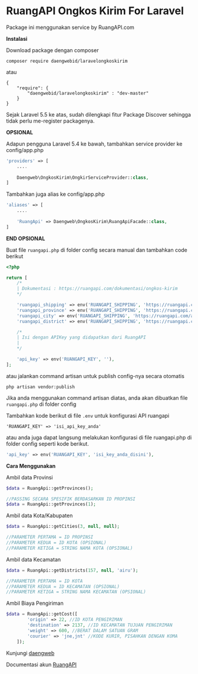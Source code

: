 # RuangAPI Ongkos Kirim For Laravel

Package ini menggunakan service by RuangAPI.com

**Instalasi**

Download package dengan composer
```
composer require daengwebid/laravelongkoskirim
```
atau
```
{
	"require": {
		"daengwebid/laravelongkoskirim" : "dev-master"
	}
}
```
Sejak Laravel 5.5 ke atas, sudah dilengkapi fitur Package Discover sehingga tidak perlu me-register packagenya.

**OPSIONAL**

Adapun pengguna Laravel 5.4 ke bawah, tambahkan service provider ke config/app.php
```php
'providers' => [
	....
	
	Daengweb\OngkosKirim\OngkirServiceProvider::class,
]
```

Tambahkan juga alias ke config/app.php
```php
'aliases' => [
	....
	
	'RuangApi' => Daengweb\OngkosKirim\RuangApiFacade::class,
]
```
**END OPSIONAL**


Buat file `ruangapi.php` di folder config secara manual dan tambahkan code berikut
```php
<?php

return [
	/*
    | Dokumentasi : https://ruangapi.com/dokumentasi/ongkos-kirim
    */

	'ruangapi_shipping' => env('RUANGAPI_SHIPPING', 'https://ruangapi.com/api/v1/shipping'),
	'ruangapi_province' => env('RUANGAPI_SHIPPING', 'https://ruangapi.com/api/v1/provinces'),
	'ruangapi_city' => env('RUANGAPI_SHIPPING', 'https://ruangapi.com/api/v1/cities'),
	'ruangapi_district' => env('RUANGAPI_SHIPPING', 'https://ruangapi.com/api/v1/districts'),

	/*
    | Isi dengan APIKey yang didapatkan dari RuangAPI
    |
    */

	'api_key' => env('RUANGAPI_KEY', ''),
];
```

atau jalankan command artisan untuk publish config-nya secara otomatis
```
php artisan vendor:publish
```
Jika anda menggunakan command artisan diatas, anda akan dibuatkan file `ruangapi.php` di folder config


Tambahkan kode berikut di file `.env` untuk konfigurasi API ruangapi
```
'RUANGAPI_KEY' => 'isi_api_key_anda'
```
atau anda juga dapat langsung melakukan konfigurasi di file ruangapi.php di folder config seperti kode berikut.
```php
'api_key' => env('RUANGAPI_KEY', 'isi_key_anda_disini'),
```

**Cara Menggunakan**

Ambil data Provinsi
```php
$data = RuangApi::getProvinces();

//PASSING SECARA SPESIFIK BERDASARKAN ID PROPINSI
$data = RuangApi::getProvinces(1);
```

Ambil data Kota/Kabupaten
```php
$data = RuangApi::getCities(3, null, null);

//PARAMETER PERTAMA = ID PROPINSI
//PARAMETER KEDUA = ID KOTA (OPSIONAL)
//PARAMETER KETIGA = STRING NAMA KOTA (OPSIONAL)
```

Ambil data Kecamatan
```php
$data = RuangApi::getDistricts(157, null, 'airu');

//PARAMETER PERTAMA = ID KOTA
//PARAMETER KEDUA = ID KECAMATAN (OPSIONAL)
//PARAMETER KETIGA = STRING NAMA KECAMATAN (OPSIONAL)
```

Ambil Biaya Pengiriman
```php
$data = RuangApi::getCost([
        'origin' => 22, //ID KOTA PENGIRIMAN
        'destination' => 2137, //ID KECAMATAN TUJUAN PENGIRIMAN
        'weight' => 600, //BERAT DALAM SATUAN GRAM
        'courier' => 'jne,jnt' //KODE KURIR, PISAHKAN DENGAN KOMA
    ]);
```

Kunjungi [daengweb](https://daengweb.id/)

Documentasi akun [RuangAPI](https://ruangapi.com/dokumentasi/ongkos-kirim)
